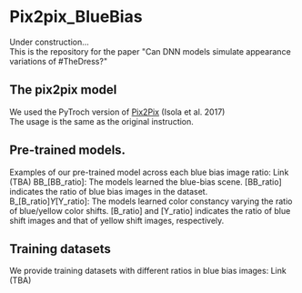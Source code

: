 # Pix2pix_BlueBias

Under construction...  
This is the repository for the paper "Can DNN models simulate appearance variations of #TheDress?"

## The pix2pix model
We used the PyTroch version of [Pix2Pix](https://github.com/junyanz/pytorch-CycleGAN-and-pix2pix/tree/master) (Isola et al. 2017)  
The usage is the same as the original instruction.   

## Pre-trained models.
Examples of our pre-trained model across each blue bias image ratio: Link (TBA)
BB_[BB_ratio]: The models learned the blue-bias scene. [BB_ratio] indicates the ratio of blue bias images in the dataset.  
B_[B_ratio]_Y_[Y_ratio]: The models learned color constancy varying the ratio of blue/yellow color shifts.  [B_ratio] and [Y_ratio] indicates the ratio of blue shift images and that of yellow shift images, respectively.   

## Training datasets
We provide training datasets with different ratios in blue bias images: Link  (TBA)
